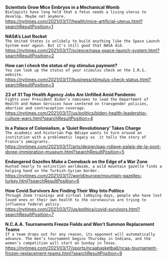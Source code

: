 **Scientists Grow Mice Embryos in a Mechanical Womb**\
`Biologists have long held that a fetus needs a living uterus to develop. Maybe not anymore.`\
https://nytimes.com/2021/03/17/health/mice-artificial-uterus.html?searchResultPosition=1

**NASA’s Last Rocket**\
`The United States is unlikely to build anything like the Space Launch System ever again. But it’s still good that NASA did.`\
https://nytimes.com/2021/03/17/science/nasa-space-launch-system.html?searchResultPosition=2

**How can I check the status of my stimulus payment?**\
`You can look up the status of your stimulus check on the I.R.S. website.`\
https://nytimes.com/2021/03/17/business/stimulus-check-status.html?searchResultPosition=3

**23 of 31 Top Health Agency Jobs Are Unfilled Amid Pandemic**\
`Fights over President Biden’s nominees to lead the Department of Health and Human Services have centered on transgender policies, abortion and contraception coverage.`\
https://nytimes.com/2021/03/17/us/politics/biden-health-leadership-culture-wars.html?searchResultPosition=4

**In a Palace of Colonialism, a ‘Quiet Revolutionary’ Takes Charge**\
`The academic and historian Pap Ndiaye wants to turn around an institution with a problematic legacy so  it tells the story of France’s immigrants.`\
https://nytimes.com/2021/03/17/arts/design/pap-ndiaye-palais-de-la-pont-doree-immigration-museum.html?searchResultPosition=5

**Endangered Gazelles Make a Comeback on the Edge of a War Zone**\
`Hunted nearly to extinction worldwide, a wild mountain gazelle finds a helping hand on the Turkish-Syrian border.`\
https://nytimes.com/2021/03/17/world/europe/mountain-gazelles-turkey.html?searchResultPosition=6

**How Covid Survivors Are Finding Their Way Into Politics**\
`Through Zoom trainings and virtual lobbying days, people who have lost loved ones or their own health to the coronavirus are trying to influence federal policy.`\
https://nytimes.com/2021/03/17/us/politics/covid-survivors.html?searchResultPosition=7

**N.C.A.A. Tournaments Freeze Fields and Won’t Summon Replacement Teams**\
`If a team drops out for any reason, its opponent will automatically advance. The men’s tournament begins Thursday in Indiana, and the women’s competition will start on Sunday in Texas.`\
https://nytimes.com/2021/03/17/sports/ncaabasketball/ncaa-tournament-frozen-replacement-teams.html?searchResultPosition=9

